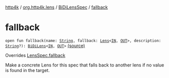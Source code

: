 [http4k](../../index.md) / [org.http4k.lens](../index.md) / [BiDiLensSpec](index.md) / [fallback](./fallback.md)

# fallback

`open fun fallback(name: `[`String`](https://kotlinlang.org/api/latest/jvm/stdlib/kotlin/-string/index.html)`, fallback: `[`Lens`](../-lens/index.md)`<`[`IN`](index.md#IN)`, `[`OUT`](index.md#OUT)`>, description: `[`String`](https://kotlinlang.org/api/latest/jvm/stdlib/kotlin/-string/index.html)`?): `[`BiDiLens`](../-bi-di-lens/index.md)`<`[`IN`](index.md#IN)`, `[`OUT`](index.md#OUT)`>` [(source)](https://github.com/http4k/http4k/blob/master/http4k-core/src/main/kotlin/org/http4k/lens/lensSpec.kt#L159)

Overrides [LensSpec.fallback](../-lens-spec/fallback.md)

Make a concrete Lens for this spec that falls back to another lens if no value is found in the target.

